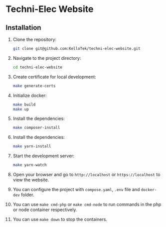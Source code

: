 # Techni-Elec Website

## Installation
1. Clone the repository:
   ```bash
   git clone git@github.com:KelloTek/techni-elec-website.git
   ```

2. Navigate to the project directory:
   ```bash
   cd techni-elec-website
    ```

3. Create certificate for local development:
   ```bash
   make generate-certs
   ```

4. Initialize docker:
   ```bash
   make build
   make up
   ```

5. Install the dependencies:
   ```bash
   make composer-install
   ```

6. Install the dependencies:
   ```bash
   make yarn-install
   ```

7. Start the development server:
   ```bash
   make yarn-watch
   ```

8. Open your browser and go to `http://localhost` or `https://localhost` to view the website.
9. You can configure the project with `compose.yaml`, `.env` file and `docker-dev` folder.
10. You can use `make cmd-php` or `make cmd-node` to run commands in the php or node container respectively.
11. You can use `make down` to stop the containers.

